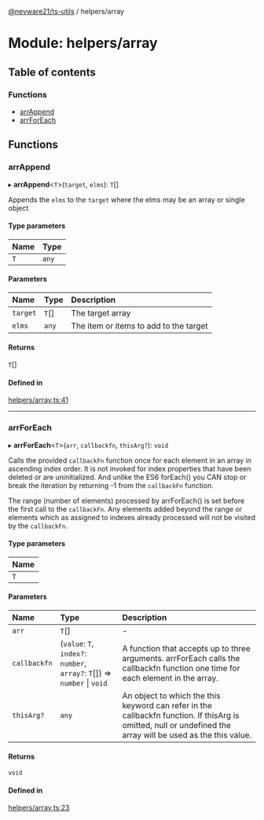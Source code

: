 [@nevware21/ts-utils](../README.md) / helpers/array

# Module: helpers/array

## Table of contents

### Functions

- [arrAppend](helpers_array.md#arrappend)
- [arrForEach](helpers_array.md#arrforeach)

## Functions

### arrAppend

▸ **arrAppend**<`T`\>(`target`, `elms`): `T`[]

Appends the `elms` to the `target` where the elms may be an array or single object

#### Type parameters

| Name | Type |
| :------ | :------ |
| `T` | `any` |

#### Parameters

| Name | Type | Description |
| :------ | :------ | :------ |
| `target` | `T`[] | The target array |
| `elms` | `any` | The item or items to add to the target |

#### Returns

`T`[]

#### Defined in

[helpers/array.ts:41](https://github.com/nevware21/ts-utils/blob/bf0ec81/ts-utils/src/helpers/array.ts#L41)

___

### arrForEach

▸ **arrForEach**<`T`\>(`arr`, `callbackfn`, `thisArg?`): `void`

Calls the provided `callbackFn` function once for each element in an array in ascending index order. It is not invoked for index properties
that have been deleted or are uninitialized. And unlike the ES6 forEach() you CAN stop or break the iteration by returning -1 from the
`callbackFn` function.

The range (number of elements) processed by arrForEach() is set before the first call to the `callbackFn`. Any elements added beyond the range
or elements which as assigned to indexes already processed will not be visited by the `callbackFn`.

#### Type parameters

| Name |
| :------ |
| `T` |

#### Parameters

| Name | Type | Description |
| :------ | :------ | :------ |
| `arr` | `T`[] | - |
| `callbackfn` | (`value`: `T`, `index?`: `number`, `array?`: `T`[]) => `number` \| `void` | A function that accepts up to three arguments. arrForEach calls the callbackfn function one time for each element in the array. |
| `thisArg?` | `any` | An object to which the this keyword can refer in the callbackfn function. If thisArg is omitted, null or undefined the array will be used as the this value. |

#### Returns

`void`

#### Defined in

[helpers/array.ts:23](https://github.com/nevware21/ts-utils/blob/bf0ec81/ts-utils/src/helpers/array.ts#L23)
